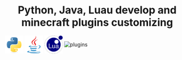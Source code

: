 <h1 align="center">Python, Java, Luau develop and minecraft plugins customizing</h1>


<img src="https://github.com/devicons/devicon/blob/master/icons/python/python-original.svg" title="python" alt="python" width="50" height="50" align="center"/>
<img src="https://github.com/devicons/devicon/blob/master/icons/java/java-original.svg" title="java" alt="java" width="50" height="50" align="center"/>
<img src="https://github.com/devicons/devicon/blob/master/icons/lua/lua-original.svg" title="lua" alt="lua" width="50" height="50" align="center"/>
<img src="https://github.com/undrfined/mc-icons/blob/master/pics/2_Grass.png" title="plugins" alt="plugins" width="50" height="50" align="center"/>